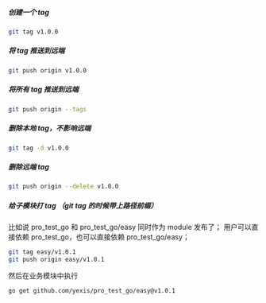 ##### 创建一个 tag
```bash
git tag v1.0.0
```

##### 将 tag 推送到远端
```bash
git push origin v1.0.0
```

##### 将所有 tag 推送到远端
```bash
git push origin --tags
```

##### 删除本地 tag，不影响远端
```bash
git tag -d v1.0.0
```

##### 删除远端 tag
```bash
git push origin --delete v1.0.0
```


##### 给子模块打 tag （git tag 的时候带上路径前缀）
比如说 pro_test_go 和 pro_test_go/easy 同时作为 module 发布了；
用户可以直接依赖 pro_test_go，也可以直接依赖 pro_test_go/easy；
```bash
git tag easy/v1.0.1
git push origin easy/v1.0.1
```
然后在业务模块中执行
```bash
go get github.com/yexis/pro_test_go/easy@v1.0.1
```
